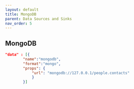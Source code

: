 ```yaml
---
layout: default
title: MongoDB
parent: Data Sources and Sinks
nav_order: 5
---
```



## MongoDB

```json
"data" : [{
		"name":"mongodb", 
		"format":"mongo", 
		"props": {
			"url": "mongodb://127.0.0.1/people.contacts"		
			}	
		}]

```
